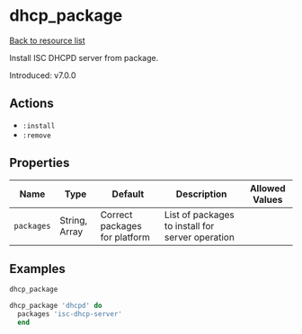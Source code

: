 # dhcp_package

[Back to resource list](../README.md#resources)

Install ISC DHCPD server from package.

Introduced: v7.0.0

## Actions

- `:install`
- `:remove`

## Properties

| Name                   | Type          | Default                       | Description                                                            | Allowed Values      |
| ---------------------- | ------------- | ----------------------------- | ---------------------------------------------------------------------- | ------------------- |
| `packages`             | String, Array | Correct packages for platform | List of packages to install for server operation                       |                     |

## Examples

```ruby
dhcp_package
```

```ruby
dhcp_package 'dhcpd' do
  packages 'isc-dhcp-server'
  end
```
